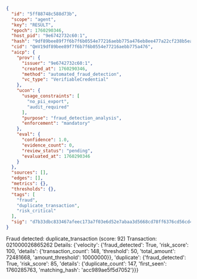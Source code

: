 ```json
{
  "id": "5ff88748c588d73b",
  "scope": "agent",
  "key": "RESULT",
  "epoch": 1760290346,
  "host_pid": "9e6742732c60:1",
  "hash": "9df89bee89f7f6b7f6b0554e77216aebb775a476eb8ee477a22cf238b5ead2f0",
  "cid": "QmV19df89bee89f7f6b7f6b0554e77216aebb775a476",
  "aicp": {
    "prov": {
      "issuer": "9e6742732c60:1",
      "created_at": 1760290346,
      "method": "automated_fraud_detection",
      "vc_type": "VerifiableCredential"
    },
    "ucon": {
      "usage_constraints": [
        "no_pii_export",
        "audit_required"
      ],
      "purpose": "fraud_detection_analysis",
      "enforcement": "mandatory"
    },
    "eval": {
      "confidence": 1.0,
      "evidence_count": 0,
      "review_status": "pending",
      "evaluated_at": 1760290346
    }
  },
  "sources": [],
  "edges": [],
  "metrics": {},
  "thresholds": {},
  "tags": [
    "fraud",
    "duplicate_transaction",
    "risk_critical"
  ],
  "sig": "d7b33dbc833467afeec173a7f03e6d52e7abaa3d5668cd78ff6376cd56cd41bb"
}
```

Fraud detected: duplicate_transaction (score: 92)
Transaction: 021000026865262
Details: {'velocity': {'fraud_detected': True, 'risk_score': 100, 'details': {'transaction_count': 148, 'threshold': 50, 'total_amount': 72481668, 'amount_threshold': 10000000}}, 'duplicate': {'fraud_detected': True, 'risk_score': 85, 'details': {'duplicate_count': 147, 'first_seen': 1760285763, 'matching_hash': 'acc989ae5f5d7052'}}}